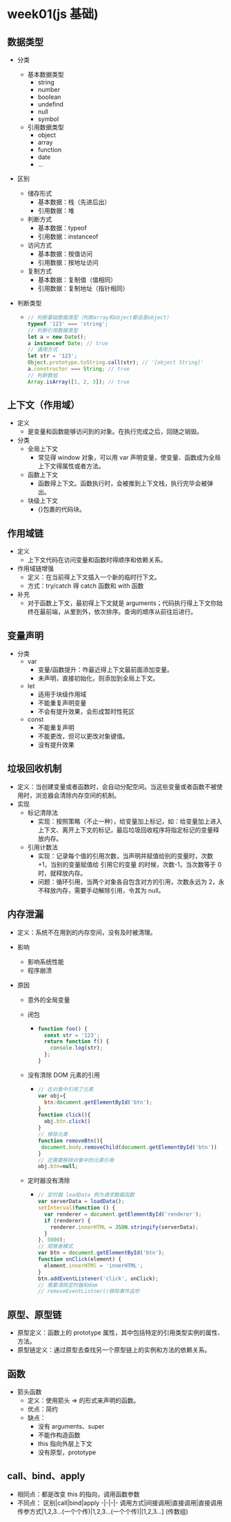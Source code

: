 # week01(js 基础)

## 数据类型

- 分类
  - 基本数据类型
    - string
    - number
    - boolean
    - undefind
    - null
    - symbol
  - 引用数据类型
    - object
    - array
    - function
    - date
    - ...
- 区别
  - 储存形式
    - 基本数据：栈（先进后出）
    - 引用数据：堆
  - 判断方式
    - 基本数据：typeof
    - 引用数据：instanceof
  - 访问方式
    - 基本数据：按值访问
    - 引用数据：按地址访问
  - 复制方式
    - 基本数据：复制值（值相同）
    - 引用数据：复制地址（指针相同）
- 判断类型

  - ```js
    // 判断基础数据类型（判断array和object都会是object）
    typeof '123' === 'string';
    // 判断引用数据类型
    let a = new Date();
    a instanceof Date; // true
    // 通用方式
    let str = '123';
    Object.prototype.toString.call(str); // '[object String]'
    a.constructor === String; // true
    // 判断数组
    Array.isArray([1, 2, 3]); // true
    ```

## 上下文（作用域）

- 定义
  - 是变量和函数能够访问到的对象。在执行完成之后，回随之销毁。
- 分类
  - 全局上下文
    - 常见得 window 对象，可以用 var 声明变量，使变量、函数成为全局上下文得属性或者方法。
  - 函数上下文
    - 函数得上下文。函数执行时，会被推到上下文栈，执行完毕会被弹出。
  - 块级上下文
    - {}包裹的代码块。

## 作用域链

- 定义
  - 上下文代码在访问变量和函数时得顺序和依赖关系。
- 作用域链增强
  - 定义：在当前得上下文插入一个新的临时行下文。
  - 方式：try/catch 得 catch 函数和 with 函数
- 补充
  - 对于函数上下文，最初得上下文就是 arguments；代码执行得上下文你始终在最前端，从里到外，依次排序。查询的顺序从前往后进行。

## 变量声明

- 分类
  - var
    - 变量/函数提升：咋最近得上下文最前面添加变量。
    - 未声明，直接初始化，则添加到全局上下文。
  - let
    - 适用于块级作用域
    - 不能重复声明变量
    - 不会有提升效果，会形成暂时性死区
  - const
    - 不能重复声明
    - 不能更改，但可以更改对象键值。
    - 没有提升效果

## 垃圾回收机制

- 定义：当创建变量或者函数时，会自动分配空间。当这些变量或者函数不被使用时，浏览器会清除内存空间的机制。
- 实现
  - 标记清除法
    - 实现：按照策略（不止一种），给变量加上标记，如：给变量加上进入上下文、离开上下文的标记，最后垃圾回收程序将指定标记的变量释放内存。
  - 引用计数法
    - 实现：记录每个值的引用次数，当声明并赋值给别的变量时，次数+1，当别的变量赋值给 引用它的变量 的时候，次数-1，当次数等于 0 时，就释放内存。
    - 问题：循环引用，当两个对象各自包含对方的引用，次数永远为 2，永不释放内存，需要手动解除引用，令其为 null。

## 内存泄漏

- 定义：系统不在用到的内存空间，没有及时被清理。
- 影响
  - 影响系统性能
  - 程序崩溃
- 原因

  - 意外的全局变量
  - 闭包

    - ```js
      function foo() {
        const str = '123';
        return function f() {
          console.log(str);
        };
      }
      ```

  - 没有清除 DOM 元素的引用
    - ```js
      // 在对象中引用了元素
      var obj={
        btn:document.getElementById('btn');
      }
      function click(){
        obj.btn.click()
      }
      // 移除元素
      function removeBtn(){
       document.body.removeChild(document.getElementById('btn'))
      }
      // 还需要移除对象中的元素引用
      obj.btn=null;
      ```
  - 定时器没有清除

    - ```js
      // 定时器 loadData 例为请求数据函数
      var serverData = loadData();
      setInterval(function () {
        var renderer = document.getElementById('renderer');
        if (renderer) {
          renderer.innerHTML = JSON.stringify(serverData);
        }
      }, 5000);
      // 观察者模式
      var btn = document.getElementById('btn');
      function onClick(element) {
        element.innerHTMl = 'innerHTML';
      }
      btn.addEventListener('click', onClick);
      // 需要清除定时器和dom
      // removeEventListner()移除事件监听
      ```

## 原型、原型链

- 原型定义：函数上的 prototype 属性，其中包括特定的引用类型实例的属性、方法。
- 原型链定义：通过原型去查找另一个原型链上的实例和方法的依赖关系。

## 函数

- 箭头函数
  - 定义：使用箭头 => 的形式来声明的函数。
  - 优点：简约
  - 缺点：
    - 没有 arguments、super
    - 不能作构造函数
    - this 指向外层上下文
    - 没有原型，prototype

## call、bind、apply

- 相同点：都是改变 this 的指向，调用函数参数
- 不同点：
  区别|call|bind|apply
  -|-|-|-
  调用方式|间接调用|直接调用|直接调用
  传参方式|1,2,3...(一个个传)|1,2,3...(一个个传)|[1,2,3...] (传数组)
